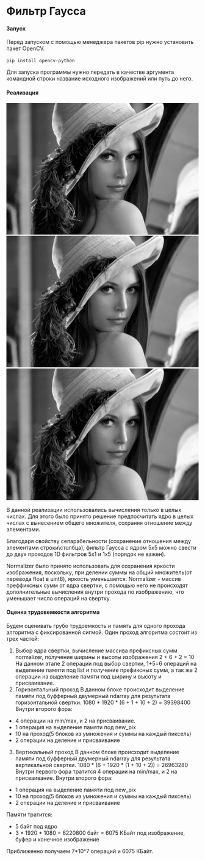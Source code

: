 # Фильтр Гаусса
#### Запуск
Перед запуском с помощью менеджера пакетов pip нужно установить пакет OpenCV.

`pip install opencv-python`

Для запуска программы нужно передать в качестве аргумента командной строки название исходного изображений или путь до него.
#### Реализация
![Grayscaled photo](grayscale.jpg)
![After sigma=1 Blur](blurred1.jpg)
![After sigma=2 Blur](blurred2.jpg)

В данной реализации использовались вычисления только в целых числах. Для этого было принято решение предпосчитать ядро в целых числах с вынесением общего множителя, сохраняя отношение между элементами.

Благодаря свойству сепарабельности (сохранение отношения между элементами строки\столбца), фильтр Гаусса с ядром 5x5 можно свести до двух проходов 1D фильтров 5x1 и 1x5 (порядок не важен).

Normalizer было принято использовать для сохранения яркости изображения, поскольку, при делении суммы на общий множитель(от перевода float в uint8), яркость уменьшается.
Normalizer - массив преффиксных сумм от ядра свертки, с помощью него не происходят дополнительные вычисления внутри прохода по изображению, что уменьшает число операций на свертку.

#### Оценка трудовемкости алгоритма 
Будем оценивать грубо трудоемкость и память для одного прохода алгоритма с фиксированной сигмой.
Один проход алгоритма состоит из трех частей:
  1) Выбор ядра свертки, вычисление массива префиксных сумм normalizer, получение ширины и высоты изображения
  2 + 6 + 2 = 10
  На данном этапе 2 операции под выбор свертки, 1+5=6 операций на выделение памяти под list и получение префиксных сумм, а так же 2 операции на выделение памяти под ширину и высоту и присваивание.
  2) Горизонтальный проход
  В данном блоке происходит выделение памяти под буфферный двумерный ndarray для результата горизонтальной свертки.
  1080 * 1920 * (6 + 1 + 10 + 2) = 39398400
  Внутри второго фора:
  - 4 операции на min/max, и 2 на присваивание.
  - 1 операция на выделение памяти под new_pix
  - 10 на проход(5 блоков из умножения и суммы на каждый пиксель)
  - 2 операции на деление и присваивание
  3) Вертикальный проход
  В данном блоке происходит выделение памяти под буфферный двумерный ndarray для результата вертикальной свертки.
  1080 * (6 + 1920 * (1 + 10 + 2)) = 26963280
  Внутри первого фора тратится 4 операции на min/max, и 2 на присваивание.
  Внутри второго фора:
  - 1 операция на выделение памяти под new_pix
  - 10 на проход(5 блоков из умножения и суммы на каждый пиксель)
  - 2 операции на деление и присваивание
  
Памяти тратится:
  - 5 байт под ядро
  - 3 * 1920 * 1080 = 6220800 байт = 6075 КБайт под изображение, буфер и конечное изображение
 

Приближенно получаем 7*10^7 операций и 6075 КБайт.
